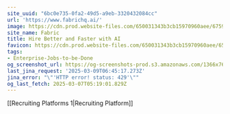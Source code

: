 ```yaml
---
site_uuid: "6bc0e735-0fa2-49d5-a9eb-3320432084cc"
url: 'https://www.fabrichq.ai/'
image: https://cdn.prod.website-files.com/650031343b3cb15970960aee/6759f31c057f5856fd2a85a7_Fabric%20Deck%20(AI%20Interviewing).jpg
site_name: Fabric
title: Hire Better and Faster with AI
favicon: https://cdn.prod.website-files.com/650031343b3cb15970960aee/650ab274e1de5f7e3b6ae6fd_fabric_logomark_enclosed.png
tags:
- Enterprise-Jobs-to-be-Done
og_screenshot_url: https://og-screenshots-prod.s3.amazonaws.com/1366x768/80/false/d3813120a803dbfcec1175f3f34eaaafe0bc0dc7eb5508d85111f9c0cee29f86.jpeg
last_jina_request: '2025-03-09T06:45:17.273Z'
jina_error: "\"'HTTP error! status: 429'\""
og_last_fetch: 2025-03-07T05:19:01.829Z
---
```

[[Recruiting Platforms 1|Recruiting Platform]]
